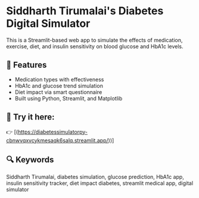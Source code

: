 # Siddharth Tirumalai's Diabetes Digital Simulator

This is a Streamlit-based web app to simulate the effects of medication, exercise, diet, and insulin sensitivity on blood glucose and HbA1c levels.

## 🧠 Features
- Medication types with effectiveness
- HbA1c and glucose trend simulation
- Diet impact via smart questionnaire
- Built using Python, Streamlit, and Matplotlib

## 🔗 Try it here:
👉 [(https://diabetessimulatorpy-cbnwvqxvcykmesaqk6salq.streamlit.app/))]

## 🔍 Keywords
Siddharth Tirumalai, diabetes simulation, glucose prediction, HbA1c app, insulin sensitivity tracker, diet impact diabetes, streamlit medical app, digital simulator
